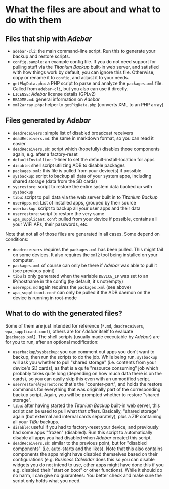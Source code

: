 # What the files are about and what to do with them

## Files that ship with *Adebar*
* `adebar-cli`: the main command-line script. Run this to generate your backup and restore scripts.
* `config.sample`: an example config file. If you do not need support for pulling stuff via the
  *Titanium Backup* built-in web server, and satisfied with how things work by default, you can
  ignore this file. Otherwise, copy or rename it to `config`, and adjust it to your needs.
* `getPkgData.php`: a PHP script to parse and analyze the `packages.xml` file. Called from
  `adebar-cli`, but you also can use it directly.
* `LICENSE`: *Adebar* license details (GPLv2)
* `README.md`: general information on *Adebar*
* `xml2array.php`: helper to `getPkgData.php` (converts XML to an PHP array)


## Files generated by *Adebar*
* `deadreceivers`: simple list of disabled broadcast receivers
* `deadReceivers.md`: the same in markdown format, so you can read it easier
* `deadReceivers.sh`: script which (hopefully) disables those components again, e.g. after a factory-reset
* `defaultInstallLoc`: 1-liner to set the default-install-location for apps
* `disable`: shell script utilizing ADB to disable packages
* `packages.xml`: this file is pulled from your device(s) if possible
* `sysbackup`: script to backup all data of your system apps, including shared storage (data from the SD cards)
* `sysrestore`: script to restore the entire system data backed up with `sysbackup`
* `tibu`: script to pull data via the web server built in to *Titanium Backup*
* `userApps.md`: List of installed apps, grouped by their source
* `userbackup`: script to backup all your user apps and their data
* `userrestore`: script to restore the very same
* `wpa_supplicant.conf`: pulled from your device if possible, contains all your WiFi APs, their passwords, etc.

Note that not all of those files are generated in all cases. Some depend on conditions:

* `deadreceivers` requires the `packages.xml` has been pulled. This might fail on some devices. It also requires the `xml2` tool being installed on your computer.
* `packages.xml` of course can only be there if *Adebar* was able to pull it (see previous point)
* `tibu` is only generated when the variable `DEVICE_IP` was set to an IP/hostname in the config (by default, it's not/empty)
* `userApps.md` again requires the `packages.xml` (see above)
* `wpa_supplicant.conf` can only be pulled if the ADB daemon on the device is running in root-mode


## What to do with the generated files?
Some of them are just intended for reference (`*.md`, `deadreceivers`, `wpa_supplicant.conf`), others
are for *Adebar* itself to evaluate (`packages.xml`). The shell scripts (usually made executable by
*Adebar*) are for you to run, after an optional modification:

* `userbackup`/`sysbackup`: you can comment out apps you don't want to backup, then run the scripts to do the job.
  While being run, `sysbackup` will ask you whether to pull "shared storage" (i.e. contents from your device's
  SD cards), as that is a quite "resource consuming" job which probably takes quite long (depending on how much
  data there is on the cards), so you can easily skip this even with an unmodified script.
* `userrestore`/`sysrestore`: that's the "counter-part", and holds the restore commands for everything that was
  originally part of the corresponding backup script. Again, you will be prompted whether to restore "shared storage".
* `tibu`: after having started the *Titanium Backup* built-in web server, this script can be used to pull what that
  offers. Basically, "shared storage" again (but external and internal cards separately), plus a ZIP containing
  all your *TiBu* backups.
* `disable`: useful if you had to factory-reset your device, and previously had some apps "frozen" (disabled).
  Run this script to automatically disable all apps you had disabled when *Adebar* created this script.
* `deadReceivers.sh`: similar to the previous point, but for "disabled components" (i.e. auto-starts and the
  likes). Note that this also contains components the apps might have disabled themselves based on their
  configurations (e.g. *Business Calendar* does this so you can disable widgets you do not intend to use,
  other apps might have done this if you e.g. disabled their "start on boot" or other functions). While it
  should do no harm, I can give no guarantees: You better check and make sure the script only holds what you need.
